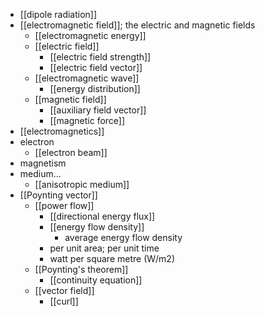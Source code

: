 - [[dipole radiation]]
- [[electromagnetic field]]; the electric and magnetic fields
    - [[electromagnetic energy]]
    - [[electric field]]
        - [[electric field strength]]
        - [[electric field vector]]
    - [[electromagnetic wave]]
        - [[energy distribution]]
    - [[magnetic field]]
        - [[auxiliary field vector]]
        - [[magnetic force]]
- [[electromagnetics]]
- electron
    - [[electron beam]]
- magnetism
- medium...
    - [[anisotropic medium]]
- [[Poynting vector]]
    - [[power flow]]
        - [[directional energy flux]]
        - [[energy flow density]]
            - average energy flow density
        - per unit area; per unit time
        - watt per square metre (W/m2)
    - [[Poynting's theorem]]
        - [[continuity equation]]
    - [[vector field]]
        - [[curl]]
